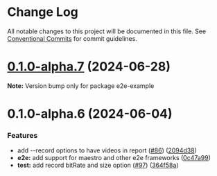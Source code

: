 # Change Log

All notable changes to this project will be documented in this file.
See [Conventional Commits](https://conventionalcommits.org) for commit guidelines.

# [0.1.0-alpha.7](https://github.com/bamlab/flashlight/compare/e2e-example@0.1.0-alpha.6...e2e-example@0.1.0-alpha.7) (2024-06-28)

**Note:** Version bump only for package e2e-example

# 0.1.0-alpha.6 (2024-06-04)

### Features

- add --record options to have videos in report ([#86](https://github.com/bamlab/flashlight/issues/86)) ([2094d38](https://github.com/bamlab/flashlight/commit/2094d38845a8e96696fea94e91a91cc9f174931d))
- **e2e:** add support for maestro and other e2e frameworks ([0c47a99](https://github.com/bamlab/flashlight/commit/0c47a994491bcdb93eed74aa18c016388dcc8687))
- **test:** add record bitRate and size option ([#97](https://github.com/bamlab/flashlight/issues/97)) ([364f58a](https://github.com/bamlab/flashlight/commit/364f58a973ad336e1e810b6c6b83c48c709c6ead))
